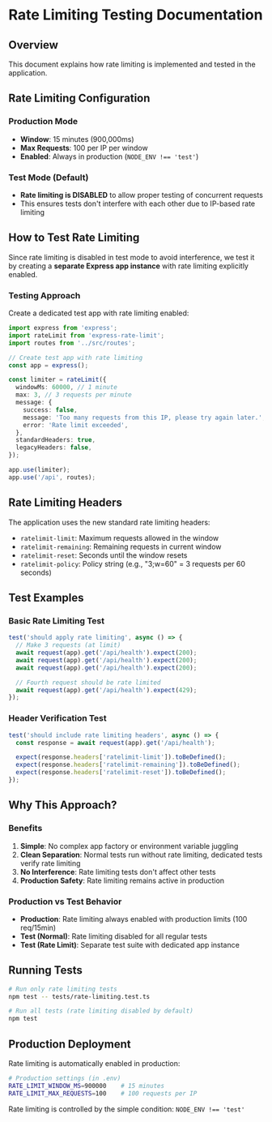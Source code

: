 # Rate Limiting Testing Documentation

## Overview

This document explains how rate limiting is implemented and tested in the application.

## Rate Limiting Configuration

### Production Mode
- **Window**: 15 minutes (900,000ms)
- **Max Requests**: 100 per IP per window
- **Enabled**: Always in production (`NODE_ENV !== 'test'`)

### Test Mode (Default)
- **Rate limiting is DISABLED** to allow proper testing of concurrent requests
- This ensures tests don't interfere with each other due to IP-based rate limiting

## How to Test Rate Limiting

Since rate limiting is disabled in test mode to avoid interference, we test it by creating a **separate Express app instance** with rate limiting explicitly enabled.

### Testing Approach

Create a dedicated test app with rate limiting enabled:

```typescript
import express from 'express';
import rateLimit from 'express-rate-limit';
import routes from '../src/routes';

// Create test app with rate limiting
const app = express();

const limiter = rateLimit({
  windowMs: 60000, // 1 minute  
  max: 3, // 3 requests per minute
  message: {
    success: false,
    message: 'Too many requests from this IP, please try again later.',
    error: 'Rate limit exceeded',
  },
  standardHeaders: true,
  legacyHeaders: false,
});

app.use(limiter);
app.use('/api', routes);
```

## Rate Limiting Headers

The application uses the new standard rate limiting headers:

- `ratelimit-limit`: Maximum requests allowed in the window
- `ratelimit-remaining`: Remaining requests in current window  
- `ratelimit-reset`: Seconds until the window resets
- `ratelimit-policy`: Policy string (e.g., "3;w=60" = 3 requests per 60 seconds)

## Test Examples

### Basic Rate Limiting Test
```typescript
test('should apply rate limiting', async () => {
  // Make 3 requests (at limit)
  await request(app).get('/api/health').expect(200);
  await request(app).get('/api/health').expect(200); 
  await request(app).get('/api/health').expect(200);

  // Fourth request should be rate limited
  await request(app).get('/api/health').expect(429);
});
```

### Header Verification Test
```typescript
test('should include rate limiting headers', async () => {
  const response = await request(app).get('/api/health');

  expect(response.headers['ratelimit-limit']).toBeDefined();
  expect(response.headers['ratelimit-remaining']).toBeDefined();
  expect(response.headers['ratelimit-reset']).toBeDefined();
});
```

## Why This Approach?

### Benefits
1. **Simple**: No complex app factory or environment variable juggling
2. **Clean Separation**: Normal tests run without rate limiting, dedicated tests verify rate limiting
3. **No Interference**: Rate limiting tests don't affect other tests
4. **Production Safety**: Rate limiting remains active in production

### Production vs Test Behavior
- **Production**: Rate limiting always enabled with production limits (100 req/15min)
- **Test (Normal)**: Rate limiting disabled for all regular tests
- **Test (Rate Limit)**: Separate test suite with dedicated app instance

## Running Tests

```bash
# Run only rate limiting tests
npm test -- tests/rate-limiting.test.ts

# Run all tests (rate limiting disabled by default)  
npm test
```

## Production Deployment

Rate limiting is automatically enabled in production:

```bash
# Production settings (in .env)
RATE_LIMIT_WINDOW_MS=900000    # 15 minutes
RATE_LIMIT_MAX_REQUESTS=100    # 100 requests per IP
```

Rate limiting is controlled by the simple condition: `NODE_ENV !== 'test'`
